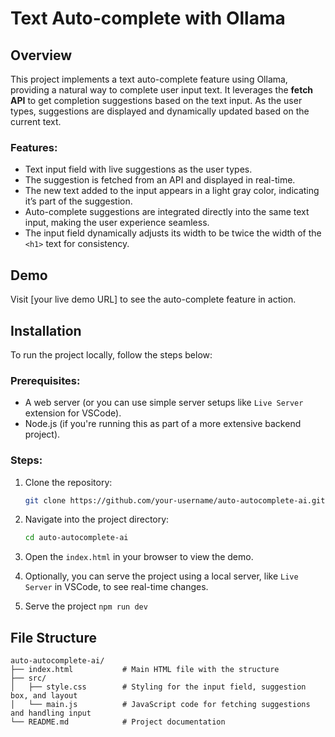 # Text Auto-complete with Ollama

## Overview

This project implements a text auto-complete feature using Ollama, providing a natural way to complete user input text. It leverages the **fetch API** to get completion suggestions based on the text input. As the user types, suggestions are displayed and dynamically updated based on the current text.

### Features:
- Text input field with live suggestions as the user types.
- The suggestion is fetched from an API and displayed in real-time.
- The new text added to the input appears in a light gray color, indicating it’s part of the suggestion.
- Auto-complete suggestions are integrated directly into the same text input, making the user experience seamless.
- The input field dynamically adjusts its width to be twice the width of the `<h1>` text for consistency.

## Demo

Visit [your live demo URL] to see the auto-complete feature in action.

## Installation

To run the project locally, follow the steps below:

### Prerequisites:
- A web server (or you can use simple server setups like `Live Server` extension for VSCode).
- Node.js (if you're running this as part of a more extensive backend project).

### Steps:
1. Clone the repository:
    ```bash
    git clone https://github.com/your-username/auto-autocomplete-ai.git
    ```
   
2. Navigate into the project directory:
    ```bash
    cd auto-autocomplete-ai
    ```

3. Open the `index.html` in your browser to view the demo.

4. Optionally, you can serve the project using a local server, like `Live Server` in VSCode, to see real-time changes.

5. Serve the project `npm run dev`

## File Structure

```plaintext
auto-autocomplete-ai/
├── index.html           # Main HTML file with the structure
├── src/
│   ├── style.css        # Styling for the input field, suggestion box, and layout
│   └── main.js          # JavaScript code for fetching suggestions and handling input
└── README.md            # Project documentation
